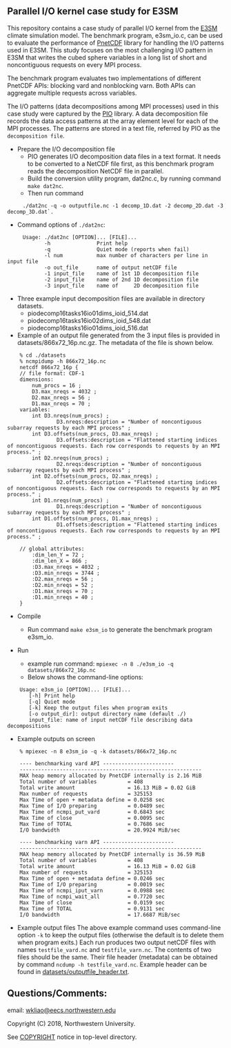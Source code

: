 ## Parallel I/O kernel case study for E3SM

This repository contains a case study of parallel I/O kernel from the
[E3SM](https://github.com/E3SM-Project/E3SM) climate simulation model. The
benchmark program, e3sm_io.c, can be used to evaluate the performance of
[PnetCDF](https://github.com/Parallel-NetCDF/PnetCDF) library for handling the
I/O patterns used in E3SM. This study focuses on the most challenging I/O
pattern in E3SM that writes the cubed sphere variables in a long list of
short and noncontiguous requests on every MPI process.

The benchmark program evaluates two implementations of different PnetCDF
APIs: blocking vard and nonblocking varn. Both APIs can aggregate multiple
requests across variables.

The I/O patterns (data decompositions among MPI processes) used in this case
study were captured by the [PIO](https://github.com/NCAR/ParallelIO) library.
A data decomposition file records the data access patterns at the array element
level for each of the MPI processes. The patterns are stored in a text file,
referred by PIO as the `decomposition file`.

* Prepare the I/O decomposition file
  * PIO generates I/O decomposition data files in a text format. It needs to be
    converted to a NetCDF file first, as this benchmark program reads the
    decomposition NetCDF file in parallel.
  * Build the conversion utility program, dat2nc.c, by running command
    `make dat2nc`.
  * Then run command
```
     ./dat2nc -q -o outputfile.nc -1 decomp_1D.dat -2 decomp_2D.dat -3 decomp_3D.dat`.
```
  * Command options of `./dat2nc`:
```
     Usage: ./dat2nc [OPTION]... [FILE]...
            -h               Print help
            -q               Quiet mode (reports when fail)
            -l num           max number of characters per line in input file
            -o out_file      name of output netCDF file
            -1 input_file    name of 1st 1D decomposition file
            -2 input_file    name of 2nd 1D decomposition file
            -3 input_file    name of     2D decomposition file
```
  * Three example input decomposition files are available in directory datasets.
    * piodecomp16tasks16io01dims_ioid_514.dat
    * piodecomp16tasks16io02dims_ioid_548.dat
    * piodecomp16tasks16io01dims_ioid_516.dat
  * Example of an output file generated from the 3 input files is provided in
    datasets/866x72_16p.nc.gz. The metadata of the file is shown below.
```
    % cd ./datasets
    % ncmpidump -h 866x72_16p.nc
    netcdf 866x72_16p {
    // file format: CDF-1
    dimensions:
        num_procs = 16 ;
        D3.max_nreqs = 4032 ;
        D2.max_nreqs = 56 ;
        D1.max_nreqs = 70 ;
    variables:
        int D3.nreqs(num_procs) ;
                D3.nreqs:description = "Number of noncontiguous subarray requests by each MPI process" ;
        int D3.offsets(num_procs, D3.max_nreqs) ;
                D3.offsets:description = "Flattened starting indices of noncontiguous requests. Each row corresponds to requests by an MPI process." ;
        int D2.nreqs(num_procs) ;
                D2.nreqs:description = "Number of noncontiguous subarray requests by each MPI process" ;
        int D2.offsets(num_procs, D2.max_nreqs) ;
                D2.offsets:description = "Flattened starting indices of noncontiguous requests. Each row corresponds to requests by an MPI process." ;
        int D1.nreqs(num_procs) ;
                D1.nreqs:description = "Number of noncontiguous subarray requests by each MPI process" ;
        int D1.offsets(num_procs, D1.max_nreqs) ;
                D1.offsets:description = "Flattened starting indices of noncontiguous requests. Each row corresponds to requests by an MPI process." ;

    // global attributes:
        :dim_len_Y = 72 ;
        :dim_len_X = 866 ;
        :D3.max_nreqs = 4032 ;
        :D3.min_nreqs = 3744 ;
        :D2.max_nreqs = 56 ;
        :D2.min_nreqs = 52 ;
        :D1.max_nreqs = 70 ;
        :D1.min_nreqs = 40 ;
    }
```

* Compile
  * Run command `make e3sm_io` to generate the benchmark program e3sm_io.

* Run
  * example run command:
    `mpiexec -n 8 ./e3sm_io -q datasets/866x72_16p.nc`
  * Below shows the command-line options:
```
    Usage: e3sm_io [OPTION]... [FILE]...
       [-h] Print help
       [-q] Quiet mode
       [-k] Keep the output files when program exits
       [-o output_dir]: output directory name (default ./)
       input_file: name of input netCDF file describing data decompositions
```
* Example outputs on screen
```
    % mpiexec -n 8 e3sm_io -q -k datasets/866x72_16p.nc 

    ---- benchmarking vard API -----------------------
    -----------------------------------------------------------
    MAX heap memory allocated by PnetCDF internally is 2.16 MiB
    Total number of variables          = 408
    Total write amount                 = 16.13 MiB = 0.02 GiB
    Max number of requests             = 325153
    Max Time of open + metadata define = 0.0258 sec
    Max Time of I/O preparing          = 0.0489 sec
    Max Time of ncmpi_put_vard         = 0.6843 sec
    Max Time of close                  = 0.0095 sec
    Max Time of TOTAL                  = 0.7686 sec
    I/O bandwidth                      = 20.9924 MiB/sec

    ---- benchmarking varn API -----------------------
    -----------------------------------------------------------
    MAX heap memory allocated by PnetCDF internally is 36.59 MiB
    Total number of variables          = 408
    Total write amount                 = 16.13 MiB = 0.02 GiB
    Max number of requests             = 325153
    Max Time of open + metadata define = 0.0246 sec
    Max Time of I/O preparing          = 0.0019 sec
    Max Time of ncmpi_iput_varn        = 0.0988 sec
    Max Time of ncmpi_wait_all         = 0.7720 sec
    Max Time of close                  = 0.0159 sec
    Max Time of TOTAL                  = 0.9131 sec
    I/O bandwidth                      = 17.6687 MiB/sec
```
* Example output files
The above example command uses command-line option `-k` to keep the output
files (otherwise the default is to delete them when program exits.) Each run
produces two output netCDF files with names `testfile_vard.nc` and
`testfile_varn.nc`. The contents of two files should be the same. Their file
header (metadata) can be obtained by command `ncdump -h testfile_vard.nc`.
Example header can be found in
[datasets/outputfile_header.txt](datasets/outputfile_header.txt).

## Questions/Comments:
email: wkliao@eecs.northwestern.edu

Copyright (C) 2018, Northwestern University.

See [COPYRIGHT](COPYRIGHT) notice in top-level directory.

